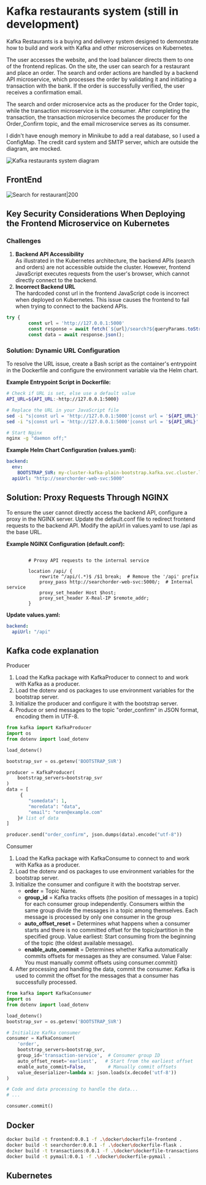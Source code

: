 # Kafka restaurants system (still in development)

Kafka Restaurants is a buying and delivery system designed to demonstrate how to build and work with Kafka and other microservices on Kubernetes.

The user accesses the website, and the load balancer directs them to one of the frontend replicas. On the site, the user can search for a restaurant and place an order. The search and order actions are handled by a backend API microservice, which processes the order by validating it and initiating a transaction with the bank. If the order is successfully verified, the user receives a confirmation email.

The search and order microservice acts as the producer for the Order topic, while the transaction microservice is the consumer. After completing the transaction, the transaction microservice becomes the producer for the Order_Confirm topic, and the email microservice serves as its consumer.

I didn't have enough memory in Minikube to add a real database,
so I used a ConfigMap.
The credit card system and SMTP server, which are outside the diagram, are mocked.

![Kafka restaurants system diagram](/media/system%20diagram.png) 

## FrontEnd

![Search for restaurant|200](/media/frontend.png)

## Key Security Considerations When Deploying the Frontend Microservice on Kubernetes
### Challenges
1. <b> Backend API Accessibility </b> <br/>
   As illustrated in the Kubernetes architecture, the backend APIs (search and orders) are not accessible outside the cluster. However, frontend JavaScript executes requests from the user's browser, which cannot directly connect to the backend.
2. <b>Incorrect Backend URL</b> </br>
      The hardcoded const url in the frontend JavaScript code is incorrect when deployed on Kubernetes. This issue causes the frontend to fail when trying to connect to the backend APIs.

```javascript
try {
        const url = 'http://127.0.0.1:5000'
        const response = await fetch(`${url}/search?${queryParams.toString()}`);
        const data = await response.json();

```
### Solution: Dynamic URL Configuration

To resolve the URL issue, create a Bash script as the container's entrypoint in the Dockerfile and configure the environment variable via the Helm chart.

<b>Example Entrypoint Script in Dockerfile:</b>
```sh
# Check if URL is set, else use a default value
API_URL=${API_URL:-http://127.0.0.1:5000}

# Replace the URL in your JavaScript file
sed -i "s|const url = 'http://127.0.0.1:5000'|const url = '${API_URL}'|" /usr/share/nginx/html/script.js
sed -i "s|const url = 'http://127.0.0.1:5000'|const url = '${API_URL}'|" /usr/share/nginx/html/orders.html

# Start Nginx
nginx -g "daemon off;"
```
<b>Example Helm Chart Configuration (values.yaml):</b>
```yaml
backend:
  env:
    BOOTSTRAP_SVR: my-cluster-kafka-plain-bootstrap.kafka.svc.cluster.local:9092
  apiUrl: "http://searchorder-web-svc:5000"
```

## Solution: Proxy Requests Through NGINX
To ensure the user cannot directly access the backend API, configure a proxy in the NGINX server. Update the default.conf file to redirect frontend requests to the backend API. Modify the apiUrl in values.yaml to use /api as the base URL.

<b>Example NGINX Configuration (default.conf):</b>
```nginx
        
        # Proxy API requests to the internal service
        
        location /api/ {
            rewrite ^/api/(.*)$ /$1 break;  # Remove the '/api' prefix
            proxy_pass http://searchorder-web-svc:5000/;  # Internal service
            proxy_set_header Host $host;
            proxy_set_header X-Real-IP $remote_addr;
        }
```
<b>Update values.yaml:</b>
```yaml
backend:
  apiUrl: "/api"
```



## Kafka code explanation

Producer <br/>
1. Load the Kafka package with KafkaProducer to connect to and work with Kafka as a producer.
2. Load the dotenv and os packages to use environment variables for the bootstrap server.
3. Initialize the producer and configure it with the bootstrap server.
4. Produce or send messages to the topic "order_confirm" in JSON format, encoding them in UTF-8.
```py
from kafka import KafkaProducer
import os
from dotenv import load_dotenv

load_dotenv()

bootstrap_svr = os.getenv('BOOTSTRAP_SVR') 

producer = KafkaProducer(
    bootstrap_servers=bootstrap_svr
)
data = [
     {
        "somedata": 1,
        "moredata": "data",
        "email": "oren@example.com"
    }# list of data
]  

producer.send("order_confirm", json.dumps(data).encode("utf-8"))
```

Consumer <br/>
1. Load the Kafka package with KafkaConsume to connect to and work with Kafka as a producer.
2. Load the dotenv and os packages to use environment variables for the bootstrap server.
3. Initialize the consumer and configure it with the bootstrap server.
    * <b>order</b> = Topic Name. 
    * <b>group_id</b> = Kafka tracks offsets (the position of messages in a topic) for each consumer group independently. Consumers within the same group divide the messages in a topic among themselves. Each message is processed by only one consumer in the group
    * <b>auto_offset_reset</b> = Determines what happens when a consumer starts and there is no committed offset for the topic/partition in the specified group. Value earliest: Start consuming from the beginning of the topic (the oldest available message).
    * <b>enable_auto_commit</b> = Determines whether Kafka automatically commits offsets for messages as they are consumed. Value False: You must manually commit offsets using consumer.commit()
4. After processing and handling the data, commit the consumer.  Kafka is used to commit the offset for the messages that a consumer has successfully processed.
```python
from kafka import KafkaConsumer
import os
from dotenv import load_dotenv

load_dotenv()
bootstrap_svr = os.getenv('BOOTSTRAP_SVR') 

# Initialize Kafka consumer
consumer = KafkaConsumer(
    'order',
    bootstrap_servers=bootstrap_svr,
    group_id='transaction-service',  # Consumer group ID
    auto_offset_reset='earliest',   # Start from the earliest offset
    enable_auto_commit=False,        # Manually commit offsets
    value_deserializer=lambda x: json.loads(x.decode('utf-8'))
)

# Code and data processing to handle the data... 
# ...

consumer.commit()

```
## Docker
```sh
docker build -t frontend:0.0.1 -f .\docker\dockerfile-frontend .
docker build -t searchorder:0.0.1 -f .\docker\dockerfile-flask .  
docker build -t transactions:0.0.1 -f .\docker\dockerfile-transactions .
docker build -t pymail:0.0.1 -f .\docker\dockerfile-pymail .
```

## Kubernetes
